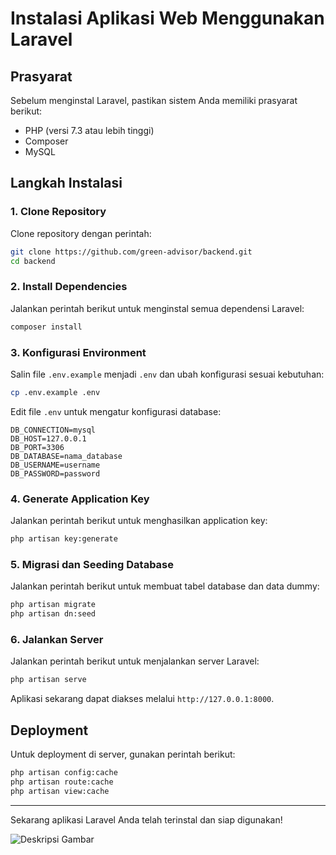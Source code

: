 



# Instalasi Aplikasi Web Menggunakan Laravel

## Prasyarat
Sebelum menginstal Laravel, pastikan sistem Anda memiliki prasyarat berikut:
- PHP (versi 7.3 atau lebih tinggi)
- Composer
- MySQL


## Langkah Instalasi

### 1. Clone Repository
Clone repository dengan perintah:
```sh
git clone https://github.com/green-advisor/backend.git
cd backend
```

### 2. Install Dependencies
Jalankan perintah berikut untuk menginstal semua dependensi Laravel:
```sh
composer install
```

### 3. Konfigurasi Environment
Salin file `.env.example` menjadi `.env` dan ubah konfigurasi sesuai kebutuhan:
```sh
cp .env.example .env
```
Edit file `.env` untuk mengatur konfigurasi database:
```
DB_CONNECTION=mysql
DB_HOST=127.0.0.1
DB_PORT=3306
DB_DATABASE=nama_database
DB_USERNAME=username
DB_PASSWORD=password
```

### 4. Generate Application Key
Jalankan perintah berikut untuk menghasilkan application key:
```sh
php artisan key:generate
```

### 5. Migrasi dan Seeding Database
Jalankan perintah berikut untuk membuat tabel database dan data dummy:
```sh
php artisan migrate 
php artisan dn:seed
```

### 6. Jalankan Server
Jalankan perintah berikut untuk menjalankan server Laravel:
```sh
php artisan serve
```
Aplikasi sekarang dapat diakses melalui `http://127.0.0.1:8000`.



## Deployment
Untuk deployment di server, gunakan perintah berikut:
```sh
php artisan config:cache
php artisan route:cache
php artisan view:cache
```


---

Sekarang aplikasi Laravel Anda telah terinstal dan siap digunakan!



![Deskripsi Gambar](public/diagram.png)